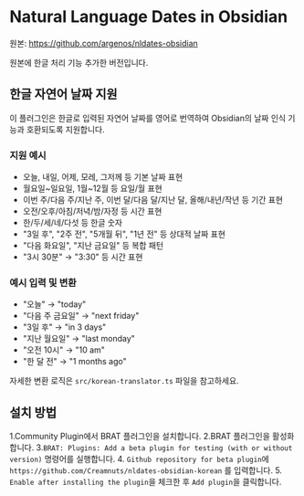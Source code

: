 # Natural Language Dates in Obsidian
원본: https://github.com/argenos/nldates-obsidian

원본에 한글 처리 기능 추가한 버전입니다.

## 한글 자연어 날짜 지원

이 플러그인은 한글로 입력된 자연어 날짜를 영어로 번역하여 Obsidian의 날짜 인식 기능과 호환되도록 지원합니다.

### 지원 예시
- 오늘, 내일, 어제, 모레, 그저께 등 기본 날짜 표현
- 월요일~일요일, 1월~12월 등 요일/월 표현
- 이번 주/다음 주/지난 주, 이번 달/다음 달/지난 달, 올해/내년/작년 등 기간 표현
- 오전/오후/아침/저녁/밤/자정 등 시간 표현
- 한/두/세/네/다섯 등 한글 숫자
- "3일 후", "2주 전", "5개월 뒤", "1년 전" 등 상대적 날짜 표현
- "다음 화요일", "지난 금요일" 등 복합 패턴
- "3시 30분" → "3:30" 등 시간 표현

### 예시 입력 및 변환
- "오늘" → "today"
- "다음 주 금요일" → "next friday"
- "3일 후" → "in 3 days"
- "지난 월요일" → "last monday"
- "오전 10시" → "10 am"
- "한 달 전" → "1 months ago"

자세한 변환 로직은 `src/korean-translator.ts` 파일을 참고하세요.

## 설치 방법
1.Community Plugin에서 BRAT 플러그인을 설치합니다.
2.BRAT 플러그인을 활성화합니다.
3.`BRAT: Plugins: Add a beta plugin for testing (with or without version)` 명령어를 실행합니다.
4. `Github repository for beta plugin`에 `https://github.com/Creamnuts/nldates-obsidian-korean` 를 입력합니다.
5. `Enable after installing the plugin`을 체크한 후 `Add plugin`을 클릭합니다.